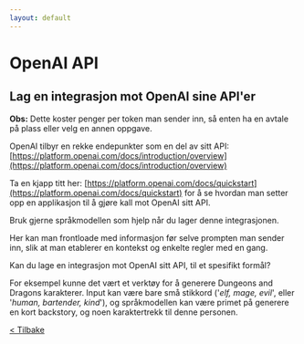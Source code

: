 ```yaml
---
layout: default
---
```


# OpenAI API

## Lag en integrasjon mot OpenAI sine API'er

**Obs:** Dette koster penger per token man sender inn, så enten ha en avtale på plass eller velg en annen oppgave.

OpenAI tilbyr en rekke endepunkter som en del av sitt API:
[https://platform.openai.com/docs/introduction/overview](https://platform.openai.com/docs/introduction/overview)

Ta en kjapp titt her:
[https://platform.openai.com/docs/quickstart](https://platform.openai.com/docs/quickstart)
for å se hvordan man setter opp en applikasjon til å gjøre kall mot OpenAI sitt API.

Bruk gjerne språkmodellen som hjelp når du lager denne integrasjonen.

Her kan man frontloade med informasjon før selve prompten man sender inn, slik at man etablerer en
kontekst og enkelte regler med en gang.

Kan du lage en integrasjon mot OpenAI sitt API, til et spesifikt formål?

For eksempel kunne det vært et verktøy for å generere Dungeons and Dragons karakterer.
Input kan være bare små stikkord ('_elf, mage, evil_', eller '_human, bartender, kind_'), og språkmodellen kan være primet på generere
en kort backstory, og noen karaktertrekk til denne personen.

[< Tilbake](../exercises.md)